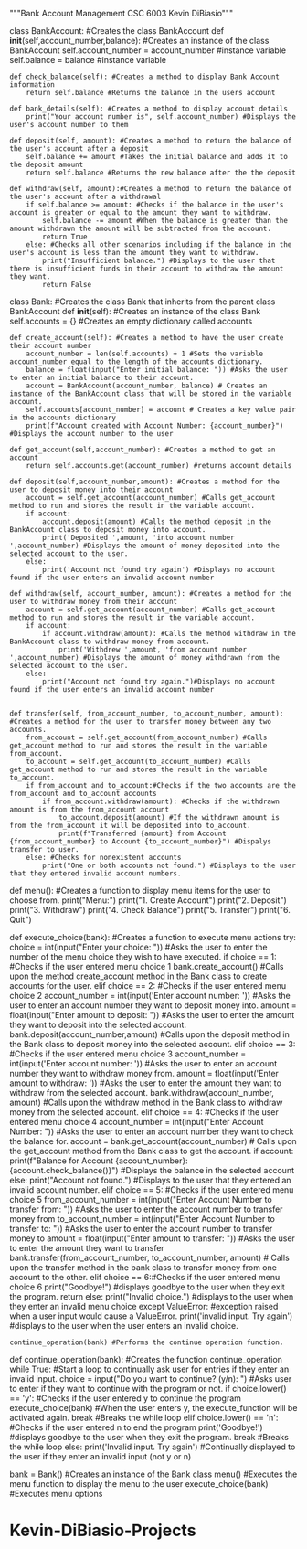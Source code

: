 """Bank Account Management CSC 6003 Kevin DiBiasio"""


class BankAccount: #Creates the class BankAccount
    def __init__(self,account_number,balance): #Creates an instance of the class BankAccount
        self.account_number = account_number #instance variable
        self.balance = balance #instance variable

    def check_balance(self): #Creates a method to display Bank Account information
        return self.balance #Returns the balance in the users account

    def bank_details(self): #Creates a method to display account details
        print("Your account number is", self.account_number) #Displays the user's account number to them

    def deposit(self, amount): #Creates a method to return the balance of the user's account after a deposit
        self.balance += amount #Takes the initial balance and adds it to the deposit amount
        return self.balance #Returns the new balance after the the deposit

    def withdraw(self, amount):#Creates a method to return the balance of the user's account after a withdrawal
        if self.balance >= amount: #Checks if the balance in the user's account is greater or equal to the amount they want to withdraw.
            self.balance -= amount #When the balance is greater than the amount withdrawn the amount will be subtracted from the account.
            return True
        else: #Checks all other scenarios including if the balance in the user's account is less than the amount they want to withdraw.
            print("Insufficient balance.") #Displays to the user that there is insufficient funds in their account to withdraw the amount they want.
            return False


class Bank: #Creates the class Bank that inherits from the parent class BankAccount 
    def __init__(self): #Creates an instance of the class Bank
        self.accounts = {} #Creates an empty dictionary called accounts
        
    def create_account(self): #Creates a method to have the user create their account number
        account_number = len(self.accounts) + 1 #Sets the variable account_number equal to the length of the accounts dictionary.
        balance = float(input("Enter initial balance: ")) #Asks the user to enter an initial balance to their account.
        account = BankAccount(account_number, balance) # Creates an instance of the BankAccount class that will be stored in the variable account.
        self.accounts[account_number] = account # Creates a key value pair in the accounts dictionary
        print(f"Account created with Account Number: {account_number}") #Displays the account number to the user 

    def get_account(self,account_number): #Creates a method to get an account
        return self.accounts.get(account_number) #returns account details

    def deposit(self,account_number,amount): #Creates a method for the user to deposit money into their account
        account = self.get_account(account_number) #Calls get_account method to run and stores the result in the variable account.
        if account: 
            account.deposit(amount) #Calls the method deposit in the BankAccount class to deposit money into account.
            print('Deposited ',amount, 'into account number ',account_number) #Displays the amount of money deposited into the selected account to the user.
        else:
            print('Account not found try again') #Displays no account found if the user enters an invalid account number
    
    def withdraw(self, account_number, amount): #Creates a method for the user to withdraw money from their account
        account = self.get_account(account_number) #Calls get_account method to run and stores the result in the variable account.
        if account:
            if account.withdraw(amount): #Calls the method withdraw in the BankAccount class to withdraw money from account.
                print('Withdrew ',amount, 'from account number ',account_number) #Displays the amount of money withdrawn from the selected account to the user.
        else:
            print("Account not found try again.")#Displays no account found if the user enters an invalid account number

    
    def transfer(self, from_account_number, to_account_number, amount): #Creates a method for the user to transfer money between any two accounts.
        from_account = self.get_account(from_account_number) #Calls get_account method to run and stores the result in the variable from_account.
        to_account = self.get_account(to_account_number) #Calls get_account method to run and stores the result in the variable to_account.
        if from_account and to_account:#Checks if the two accounts are the from_account and to_account accounts
            if from_account.withdraw(amount): #Checks if the withdrawn amount is from the from_account account
                to_account.deposit(amount) #If the withdrawn amount is from the from_account it will be deposited into to_account.
                print(f"Transferred {amount} from Account {from_account_number} to Account {to_account_number}") #Dispalys transfer to user.
        else: #Checks for nonexistent accounts
            print("One or both accounts not found.") #Displays to the user that they entered invalid account numbers.


def menu(): #Creates a function to display menu items for the user to choose from.
    print("Menu:")
    print("1. Create Account")
    print("2. Deposit")
    print("3. Withdraw")
    print("4. Check Balance")
    print("5. Transfer")
    print("6. Quit")

def execute_choice(bank): #Creates a function to execute menu actions
    try:
        choice = int(input("Enter your choice: ")) #Asks the user to enter the number of the menu choice they wish to have executed.
        if choice == 1: #Checks if the user entered menu choice 1
            bank.create_account() #Calls upon the method create_account method in the Bank class to create accounts for the user.
        elif choice == 2: #Checks if the user entered menu choice 2
            account_number = int(input('Enter account number: ')) #Asks the user to enter an account number they want to deposit money into.
            amount = float(input("Enter amount to deposit: ")) #Asks the user to enter the amount they want to deposit into the selected account.
            bank.deposit(account_number,amount) #Calls upon the deposit method in the Bank class to deposit money into the selected account.
        elif choice == 3: #Checks if the user entered menu choice 3
            account_number = int(input('Enter account number: ')) #Asks the user to enter an account number they want to withdraw money from.
            amount = float(input('Enter amount to withdraw: ')) #Asks the user to enter the amount they want to withdraw from the selected account.
            bank.withdraw(account_number, amount) #Calls upon the withdraw method in the Bank class to withdraw money from the selected account.
        elif choice == 4: #Checks if the user entered menu choice 4
            account_number = int(input("Enter Account Number: ")) #Asks the user to enter an account number they want to check the balance for.
            account = bank.get_account(account_number) # Calls upon the get_account method from the Bank class to get the account.
            if account:
                print(f"Balance for Account {account_number}: {account.check_balance()}") #Displays the balance in the selected account
            else:
                print("Account not found.") #Displays to the user that they entered an invalid account number.
        elif choice == 5: #Checks if the user entered menu choice 5
            from_account_number = int(input("Enter Account Number to transfer from: ")) #Asks the user to enter the account number to transfer money from
            to_account_number = int(input("Enter Account Number to transfer to: ")) #Asks the user to enter the account number to transfer money to
            amount = float(input("Enter amount to transfer: ")) #Asks the user to enter the amount they want to transfer
            bank.transfer(from_account_number, to_account_number, amount) # Calls upon the transfer method in the bank class to transfer money from one account to the other.
        elif choice == 6:#Checks if the user entered menu choice 6
            print("Goodbye!") #displays goodbye to the user when they exit the program.
            return
        else:
            print("Invalid choice.") #displays to the user when they enter an invalid menu choice
    except ValueError: #exception raised when a user input would cause a ValueError.
        print('invalid input. Try again') #displays to the user when the user enters an invalid choice.

    continue_operation(bank) #Performs the continue operation function.


def continue_operation(bank): #Creates the function continue_operation
    while True: #Start a loop to continually ask user for entries if they enter an invalid input.
        choice = input("Do you want to continue? (y/n): ") #Asks user to enter if they want to continue with the program or not.
        if choice.lower() == 'y': #Checks if the user entered y to continue the program  
            execute_choice(bank) #When the user enters y, the execute_function will be activated again.
            break #Breaks the while loop 
        elif choice.lower() == 'n': #Checks if the user entered n to end the program
            print('Goodbye!') #displays goodbye to the user when they exit the program.
            break #Breaks the while loop
        else:
            print('Invalid input. Try again') #Continually displayed to the user if they enter an invalid input (not y or n)

bank = Bank() #Creates an instance of the Bank class
menu() #Executes the menu function to display the menu to the user
execute_choice(bank) #Executes menu options

    
# Kevin-DiBiasio-Projects

